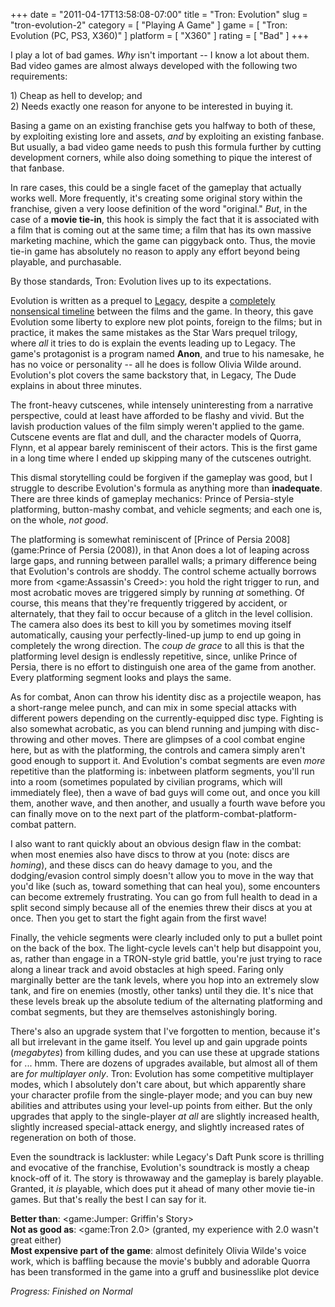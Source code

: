 +++
date = "2011-04-17T13:58:08-07:00"
title = "Tron: Evolution"
slug = "tron-evolution-2"
category = [ "Playing A Game" ]
game = [ "Tron: Evolution (PC, PS3, X360)" ]
platform = [ "X360" ]
rating = [ "Bad" ]
+++

I play a lot of bad games.  <i>Why</i> isn't important -- I know a lot about them.  Bad video games are almost always developed with the following two requirements:

1\) Cheap as hell to develop; and  
2\) Needs exactly one reason for anyone to be interested in buying it.

Basing a game on an existing franchise gets you halfway to both of these, by exploiting existing lore and assets, <i>and</i> by exploiting an existing fanbase.  But usually, a bad video game needs to push this formula further by cutting development corners, while also doing something to pique the interest of that fanbase.

In rare cases, this could be a single facet of the gameplay that actually works well.  More frequently, it's creating some original story within the franchise, given a very loose definition of the word "original."  <i>But</i>, in the case of a <b>movie tie-in</b>, this hook is simply the fact that it is associated with a film that is coming out at the same time; a film that has its own massive marketing machine, which the game can piggyback onto.  Thus, the movie tie-in game has absolutely no reason to apply any effort beyond being playable, and purchasable.

By those standards, Tron: Evolution lives up to its expectations.

Evolution is written as a prequel to <a href="http://www.imdb.com/title/tt1104001/">Legacy</a>, despite a <a href="http://tron.wikia.com/wiki/TRON_Timeline">completely nonsensical timeline</a> between the films and the game.  In theory, this gave Evolution some liberty to explore new plot points, foreign to the films; but in practice, it makes the same mistakes as the Star Wars prequel trilogy, where <i>all</i> it tries to do is explain the events leading up to Legacy.  The game's protagonist is a program named <b>Anon</b>, and true to his namesake, he has no voice or personality -- all he does is follow Olivia Wilde around.  Evolution's plot covers the same backstory that, in Legacy, The Dude explains in about three minutes.

The front-heavy cutscenes, while intensely uninteresting from a narrative perspective, could at least have afforded to be flashy and vivid.  But the lavish production values of the film simply weren't applied to the game.  Cutscene events are flat and dull, and the character models of Quorra, Flynn, et al appear barely reminiscent of their actors.  This is the first game in a long time where I ended up skipping many of the cutscenes outright.

This dismal storytelling could be forgiven if the gameplay was good, but I struggle to describe Evolution's formula as anything more than <b>inadequate</b>.  There are three kinds of gameplay mechanics: Prince of Persia-style platforming, button-mashy combat, and vehicle segments; and each one is, on the whole, <i>not good</i>.

The platforming is somewhat reminiscent of [Prince of Persia 2008](game:Prince of Persia (2008)), in that Anon does a lot of leaping across large gaps, and running between parallel walls; a primary difference being that Evolution's controls are shoddy.  The control scheme actually borrows more from <game:Assassin's Creed>: you hold the right trigger to run, and most acrobatic moves are triggered simply by running <i>at</i> something.  Of course, this means that they're frequently triggered by accident, or alternately, that they fail to occur because of a glitch in the level collision.  The camera also does its best to kill you by sometimes moving itself automatically, causing your perfectly-lined-up jump to end up going in completely the wrong direction.  The <i>coup de grace</i> to all this is that the platforming level design is endlessly repetitive, since, unlike Prince of Persia, there is no effort to distinguish one area of the game from another.  Every platforming segment looks and plays the same.

As for combat, Anon can throw his identity disc as a projectile weapon, has a short-range melee punch, and can mix in some special attacks with different powers depending on the currently-equipped disc type.  Fighting is also somewhat acrobatic, as you can blend running and jumping with disc-throwing and other moves.  There are glimpses of a cool combat engine here, but as with the platforming, the controls and camera simply aren't good enough to support it.  And Evolution's combat segments are even <i>more</i> repetitive than the platforming is: inbetween platform segments, you'll run into a room (sometimes populated by civilian programs, which will immediately flee), then a wave of bad guys will come out, and once you kill them, another wave, and then another, and usually a fourth wave before you can finally move on to the next part of the platform-combat-platform-combat pattern.

I also want to rant quickly about an obvious design flaw in the combat: when most enemies also have discs to throw at you (note: discs are <i>homing</i>), and these discs can do heavy damage to you, and the dodging/evasion control simply doesn't allow you to move in the way that you'd like (such as, toward something that can heal you), some encounters can become extremely frustrating.  You can go from full health to dead in a split second simply because all of the enemies threw their discs at you at once.  Then you get to start the fight again from the first wave!

Finally, the vehicle segments were clearly included only to put a bullet point on the back of the box.  The light-cycle levels can't help but disappoint you, as, rather than engage in a TRON-style grid battle, you're just trying to race along a linear track and avoid obstacles at high speed.  Faring only marginally better are the tank levels, where you hop into an extremely slow tank, and fire on enemies (mostly, other tanks) until they die.  It's nice that these levels break up the absolute tedium of the alternating platforming and combat segments, but they are themselves astonishingly boring.

There's also an upgrade system that I've forgotten to mention, because it's all but irrelevant in the game itself.  You level up and gain upgrade points (<i>megabytes</i>) from killing dudes, and you can use these at upgrade stations for ... hmm.  There are dozens of upgrades available, but almost all of them are <i>for multiplayer only</i>.  Tron: Evolution has some competitive multiplayer modes, which I absolutely don't care about, but which apparently share your character profile from the single-player mode; and you can buy new abilities and attributes using your level-up points from either.  But the only upgrades that apply to the single-player <i>at all</i> are slightly increased health, slightly increased special-attack energy, and slightly increased rates of regeneration on both of those.

Even the soundtrack is lackluster: while Legacy's Daft Punk score is thrilling and evocative of the franchise, Evolution's soundtrack is mostly a cheap knock-off of it.  The story is throwaway and the gameplay is barely playable.  Granted, it <i>is</i> playable, which does put it ahead of many other movie tie-in games.  But that's really the best I can say for it.

<b>Better than</b>: <game:Jumper: Griffin's Story>  
<b>Not as good as</b>: <game:Tron 2.0> (granted, my experience with 2.0 wasn't great either)  
<b>Most expensive part of the game</b>: almost definitely Olivia Wilde's voice work, which is baffling because the movie's bubbly and adorable Quorra has been transformed in the game into a gruff and businesslike plot device

<i>Progress: Finished on Normal</i>
